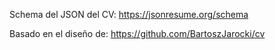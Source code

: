 Schema del JSON del CV:
https://jsonresume.org/schema

Basado en el diseño de:
https://github.com/BartoszJarocki/cv